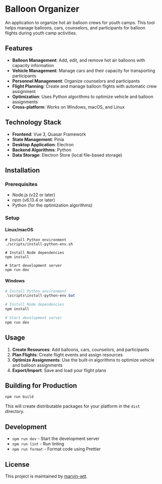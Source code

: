 # Balloon Organizer

An application to organize hot air balloon crews for youth camps. This tool helps manage balloons, cars, counselors, and participants for balloon flights during youth camp activities.

## Features

- **Balloon Management**: Add, edit, and remove hot air balloons with capacity information
- **Vehicle Management**: Manage cars and their capacity for transporting participants
- **Personnel Management**: Organize counselors and participants
- **Flight Planning**: Create and manage balloon flights with automatic crew assignment
- **Optimization**: Uses Python algorithms to optimize vehicle and balloon assignments
- **Cross-platform**: Works on Windows, macOS, and Linux

## Technology Stack

- **Frontend**: Vue 3, Quasar Framework
- **State Management**: Pinia
- **Desktop Application**: Electron
- **Backend Algorithms**: Python
- **Data Storage**: Electron Store (local file-based storage)

## Installation

### Prerequisites

- Node.js (v22 or later)
- npm (v6.13.4 or later)
- Python (for the optimization algorithms)

### Setup

#### Linux/macOS

```shell
# Install Python environment
./scripts/install-python-env.sh

# Install Node dependencies
npm install

# Start development server
npm run dev
```

#### Windows

```powershell
# Install Python environment
.\scripts\install-python-env.bat

# Install Node dependencies
npm install

# Start development server
npm run dev
```

## Usage

1. **Create Resources**: Add balloons, cars, counselors, and participants
2. **Plan Flights**: Create flight events and assign resources
3. **Optimize Assignments**: Use the built-in algorithms to optimize vehicle and balloon assignments
4. **Export/Import**: Save and load your flight plans

## Building for Production

```bash
npm run build
```

This will create distributable packages for your platform in the `dist` directory.

## Development

- `npm run dev` - Start the development server
- `npm run lint` - Run linting
- `npm run format` - Format code using Prettier

## License

This project is maintained by [marvin-wtt](https://github.com/marvin-wtt).
